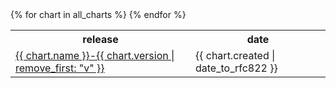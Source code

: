 <html>
<body>

<table>
  <tr>
    <th>release</th>
    <th>date</th>
  </tr>
  {% for chart in all_charts %}
    <tr>
      <td>
      <a href="{{ chart.urls[0] }}">
          {{ chart.name }}-{{ chart.version | remove_first: "v" }}
      </a>
      </td>
      <td>
      <span class='date'>{{ chart.created | date_to_rfc822 }}</span>
      </td>
    </tr>
  {% endfor %}
</table>

</body>
</html>
